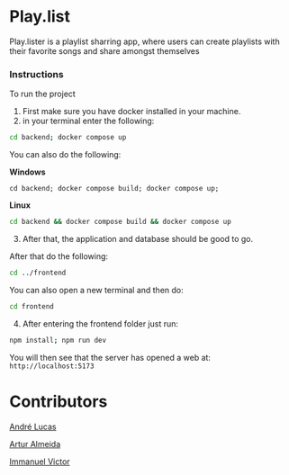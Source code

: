 
# Play.list

Play.lister is a playlist sharring app, where users can create playlists with their favorite songs and share amongst themselves 

### Instructions

To run the project

1. First make sure you have docker installed in your machine.
2. in your terminal enter the following:

```bash
cd backend; docker compose up
```

You can also do the following:

**Windows**

```shell
cd backend; docker compose build; docker compose up;
```

**Linux**

```bash
cd backend && docker compose build && docker compose up
```

3. After that, the application and database should be good to go.

After that do the following:

```bash
cd ../frontend
```

You can also open a new terminal and then do:

```bash
cd frontend
```

4. After entering the frontend folder just run:

```bash
npm install; npm run dev
```

You will then see that the server has opened a web at: `http://localhost:5173`


# Contributors

[André Lucas](https://github.com/Andre-lucs)

[Artur Almeida](https://github.com/ArtyrAlmeida)

[Immanuel Victor](https://github.com/Immanuel-Victor)


